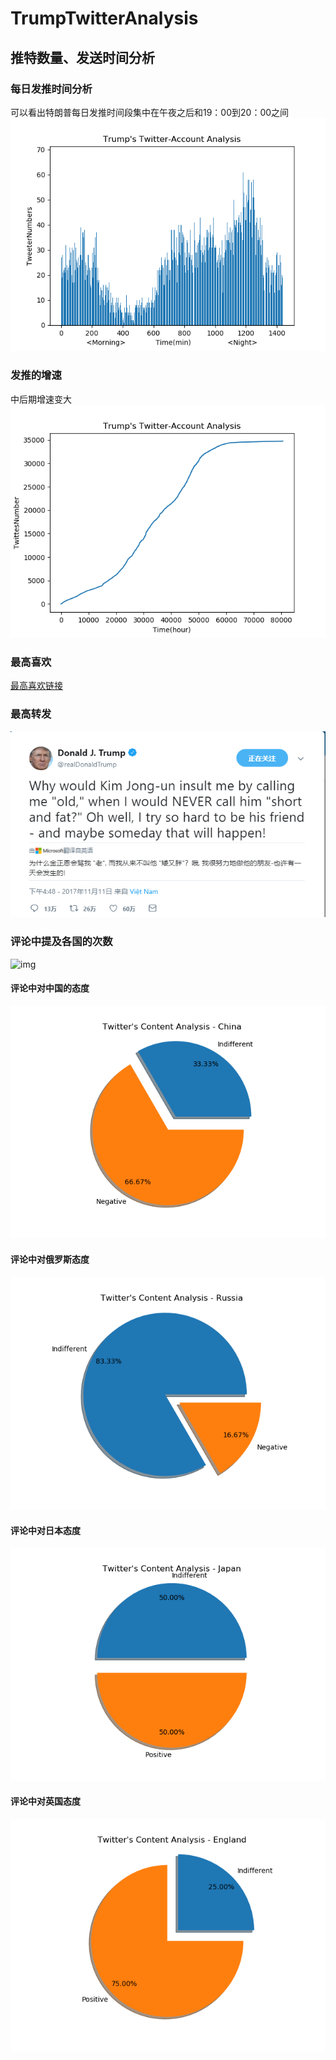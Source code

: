 # TrumpTwitterAnalysis
## 推特数量、发送时间分析

### 每日发推时间分析
可以看出特朗普每日发推时间段集中在午夜之后和19：00到20：00之间
![img](./img/发推时间.png)

### 发推的增速
中后期增速变大
![img](./img/发推增速.png)

### 最高喜欢
<a href="https://github.com/wangxinshuo426/TrumpTwitterAnalysis/blob/master/img/FraudNewsCNN%20FNN.mp4?raw=true">最高喜欢链接</a>

### 最高转发
![img](./img/最高喜欢.png)

### 评论中提及各国的次数
![img](.img/各国占比.png)

#### 评论中对中国的态度
![img](./img/对中国态度.png)

#### 评论中对俄罗斯态度
![img](./img/对俄罗斯态度.png)

#### 评论中对日本态度
![img](./img/对日本态度.png)

#### 评论中对英国态度
![img](./img/对英国态度.png)
